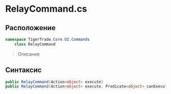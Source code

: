 
# RelayCommand.cs
## Расположение
```csharp
namespace TigerTrade.Core.UI.Commands  
    class RelayCommand
```

> Описание

## Синтаксис
```csharp
public RelayCommand(Action<object> execute)
public RelayCommand(Action<object> execute, Predicate<object> canExecute)

```
